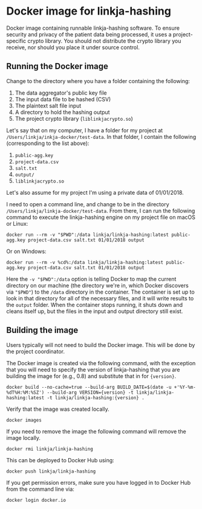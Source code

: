 # Docker image for linkja-hashing

Docker image containing runnable linkja-hashing software.  To ensure security and privacy of the patient data being processed, it uses a project-specific crypto library.  You should not distribute the crypto library you receive, nor should you place it under source control.

## Running the Docker image
Change to the directory where you have a folder containing the following:
1. The data aggregator's public key file
2. The input data file to be hashed (CSV)
3. The plaintext salt file input
4. A directory to hold the hashing output
5. The project crypto library (`liblinkjacrypto.so`)

Let's say that on my computer, I have a folder for my project at  `/Users/linkja/inkja-docker/test-data`.  In that folder, I contain the following (corresponding to the list above):

1. `public-agg.key`
2. `project-data.csv`
3. `salt.txt`
4. `output/`
5. `liblinkjacrypto.so`

Let's also assume for my project I'm using a private data of 01/01/2018.

I need to open a command line, and change to be in the directory `/Users/linkja/linkja-docker/test-data`.  From there, I can run the following command to execute the linkja-hashing engine on my project file on macOS or Linux:

```docker run --rm -v "$PWD":/data linkja/linkja-hashing:latest public-agg.key project-data.csv salt.txt 01/01/2018 output```

Or on Windows:

```docker run --rm -v %cd%:/data linkja/linkja-hashing:latest public-agg.key project-data.csv salt.txt 01/01/2018 output```

Here the `-v "$PWD":/data` option is telling Docker to map the current directory on our machine (the directory we're in, which Docker discovers via `"$PWD"`) to the `/data` directory in the container.  The container is set up to look in that directory for all of the necessary files, and it will write results to the `output` folder.  When the container stops running, it shuts down and cleans itself up, but the files in the input and output directory still exist.

## Building the image
Users typically will not need to build the Docker image.  This will be done by the project coordinator.

The Docker image is created via the following command, with the exception that you will need to specify the version of linkja-hashing that you are building the image for (e.g., 0.8) and substitute that in for `{version}`.

`docker build --no-cache=true --build-arg BUILD_DATE=$(date -u +'%Y-%m-%dT%H:%M:%SZ') --build-arg VERSION={version} -t linkja/linkja-hashing:latest -t linkja/linkja-hashing:{version} .`

Verify that the image was created locally.

`docker images`

If you need to remove the image the following command will remove the image locally.

`docker rmi linkja/linkja-hashing`

This can be deployed to Docker Hub using:

`docker push linkja/linkja-hashing`

If you get permission errors, make sure you have logged in to Docker Hub from the command line via:

`docker login docker.io`
